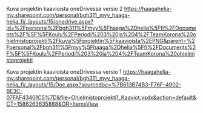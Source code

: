Kuva projektin kaavioista oneDrivessa versio 2
https://haagahelia-my.sharepoint.com/personal/bgh311_myy_haaga-helia_fi/_layouts/15/onedrive.aspx?id=%2Fpersonal%2Fbgh311%5Fmyy%5Fhaaga%2Dhelia%5Ffi%2FDocuments%2F%5F%5FKoulu%2FPeriodi%203%20ja%204%2FTeamKorona%20ohjelmistoprojekti%2Fkuva%5Fprojektin%5Fkaavioista%2EPNG&parent=%2Fpersonal%2Fbgh311%5Fmyy%5Fhaaga%2Dhelia%5Ffi%2FDocuments%2F%5F%5FKoulu%2FPeriodi%203%20ja%204%2FTeamKorona%20ohjelmistoprojekti

Kuva projektin kaavioista oneDrivessa versio 1
https://haagahelia-my.sharepoint.com/personal/bgh311_myy_haaga-helia_fi/_layouts/15/Doc.aspx?sourcedoc=%7B613B74B3-F76F-4902-BE3C-07FAF43401C5%7D&file=Ohjelmistoprojekti1_Kaaviot.vsdx&action=default&CT=1586263635888&OR=ItemsView
